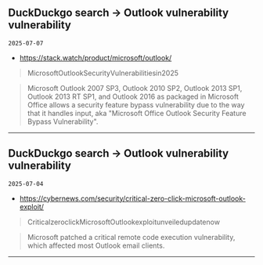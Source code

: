## DuckDuckgo search -> Outlook vulnerability vulnerability
`2025-07-07`

* https://stack.watch/product/microsoft/outlook/

<blockquote>
 MicrosoftOutlookSecurityVulnerabilitiesin2025
</blockquote>
<blockquote>
Microsoft Outlook 2007 SP3, Outlook 2010 SP2, Outlook 2013 SP1, Outlook 2013 RT SP1, and Outlook 2016 as packaged in Microsoft Office allows a security feature bypass vulnerability due to the way that it handles input, aka &quot;Microsoft Office Outlook Security Feature Bypass Vulnerability&quot;.
</blockquote>

---

## DuckDuckgo search -> Outlook vulnerability vulnerability
`2025-07-04`

* https://cybernews.com/security/critical-zero-click-microsoft-outlook-exploit/

<blockquote>
 CriticalzeroclickMicrosoftOutlookexploitunveiledupdatenow
</blockquote>
<blockquote>
Microsoft patched a critical remote code execution vulnerability, which affected most Outlook email clients.
</blockquote>

---


